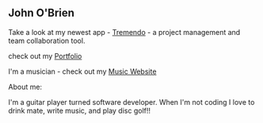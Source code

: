 ## John O'Brien
Take a look at my newest app - [Tremendo](https://tremendo.pro) - a project management and team collaboration tool.

check out my [Portfolio](https://johnobriendev.com/)

I'm a musician - check out my [Music Website](https://johnobrienguitar.com/)

About me:

I'm a guitar player turned software developer. When I'm not coding I love to drink mate, write music, and play disc golf!!





<!--
**johnobriendev/johnobriendev** is a ✨ _special_ ✨ repository because its `README.md` (this file) appears on your GitHub profile.

Here are some ideas to get you started:

- 🔭 I’m currently working on ...
- 🌱 I’m currently learning ...
- 👯 I’m looking to collaborate on ...
- 🤔 I’m looking for help with ...
- 💬 Ask me about ...
- 📫 How to reach me: ...
- 😄 Pronouns: ...
- ⚡ Fun fact: ...
-->
